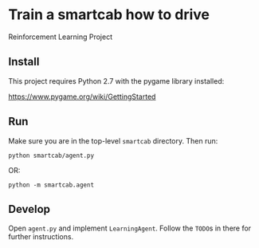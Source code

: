 # Train a smartcab how to drive
Reinforcement Learning Project

## Install

This project requires Python 2.7 with the pygame library installed:

https://www.pygame.org/wiki/GettingStarted

## Run

Make sure you are in the top-level `smartcab` directory. Then run:

```python smartcab/agent.py```

OR:

```python -m smartcab.agent```

## Develop

Open `agent.py` and implement `LearningAgent`. Follow the `TODO`s in there for further instructions.
